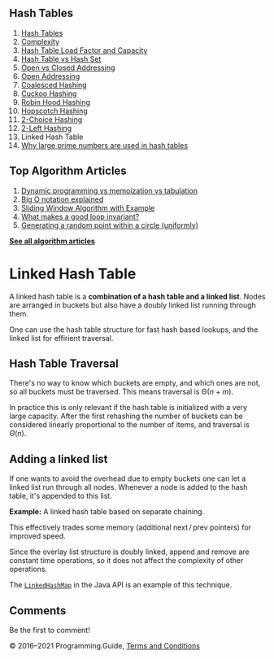 



## Hash Tables

1.  [Hash Tables](hash-tables.html)
2.  [Complexity](hash-tables-complexity.html)
3.  [Hash Table Load Factor and Capacity](hash-table-load-factor-and-capacity.html)
4.  [Hash Table vs Hash Set](hash-table-vs-hash-set.html)
5.  [Open vs Closed Addressing](hash-tables-open-vs-closed-addressing.html)
6.  [Open Addressing](hash-tables-open-addressing.html)
7.  [Coalesced Hashing](coalesced-hashing.html)
8.  [Cuckoo Hashing](cuckoo-hashing.html)
9.  [Robin Hood Hashing](robin-hood-hashing.html)
10. [Hopscotch Hashing](hopscotch-hashing.html)
11. [2-Choice Hashing](2-choice-hashing.html)
12. [2-Left Hashing](2-left-hashing.html)
13. Linked Hash Table
14. [Why large prime numbers are used in hash tables](prime-numbers-in-hash-tables.html)



## Top Algorithm Articles

1.  [Dynamic programming vs memoization vs tabulation](dynamic-programming-vs-memoization-vs-tabulation.html)
2.  [Big O notation explained](big-o-notation-explained.html)
3.  [Sliding Window Algorithm with Example](sliding-window-example.html)
4.  [What makes a good loop invariant?](what-makes-a-good-loop-invariant.html)
5.  [Generating a random point within a circle (uniformly)](random-point-within-circle.html)

[**See all algorithm articles**](algorithms.html)

# Linked Hash Table

A linked hash table is a **combination of a hash table and a linked list**. Nodes are arranged in buckets but also have a doubly linked list running through them.

One can use the hash table structure for fast hash based lookups, and the linked list for effirient traversal.

## Hash Table Traversal

There's no way to know which buckets are empty, and which ones are not, so all buckets must be traversed. This means traversal is <span class="no-wrap">Θ(_n_ + _m_)</span>.

In practice this is only relevant if the hash table is initialized with a very large capacity. After the first rehashing the number of buckets can be considered linearly proportional to the number of items, and traversal is _Θ_(_n_).

## Adding a linked list

If one wants to avoid the overhead due to empty buckets one can let a linked list run through all nodes. Whenever a node is added to the hash table, it's appended to this list.

**Example:** A linked hash table based on separate chaining.

This effectively trades some memory (additional next / prev pointers) for improved speed.

Since the overlay list structure is doubly linked, append and remove are constant time operations, so it does not affect the complexity of other operations.

The [`LinkedHashMap`](https://docs.oracle.com/javase/8/docs/api/java/util/LinkedHashMap.html) in the Java API is an example of this technique.

## Comments

Be the first to comment!

© 2016–2021 Programming.Guide, [Terms and Conditions](terms-and-conditions.html)
